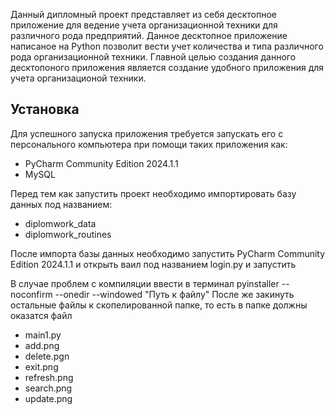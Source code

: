Данный дипломный проект представляет из себя десктопное приложение для ведение учета организационной техники для различного рода предприятий. Данное десктопное приложение написаное на Python позволит вести учет количества и типа различного рода организационной техники. Главной целью создания данного десктопоного приложения является создание удобного приложения для учета организационой техники.

## Установка

Для успешного запуска приложения требуется запускать его с персонального компьютера при помощи таких приложения как: 
- PyCharm Community Edition 2024.1.1
- MySQL 

Перед тем как запустить проект необходимо импортировать базу данных под названием:
- diplomwork_data
- diplomwork_routines

После импорта базы данных необходимо запустить PyCharm Community Edition 2024.1.1 и открыть ваил под названием login.py и запустить


В случае проблем с компиляции ввести в терминал 
pyinstaller --noconfirm --onedir --windowed  "Путь к файлу"
После же закинуть остальные файлы к скопелированной папке, то есть в папке должны оказатся файл
- main1.py
- add.png
- delete.pgn
- exit.png
- refresh.png
- search.png
- update.png
